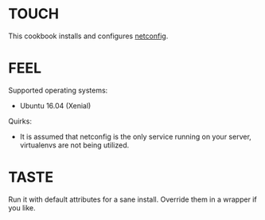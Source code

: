 # TOUCH

This cookbook installs and configures [netconfig](https://github.com/v1tal3/netconfig).

# FEEL

Supported operating systems:

- Ubuntu 16.04 (Xenial)

Quirks:

- It is assumed that netconfig is the only service running on your server,
virtualenvs are not being utilized.

# TASTE

Run it with default attributes for a sane install. Override them in a wrapper if you like.
